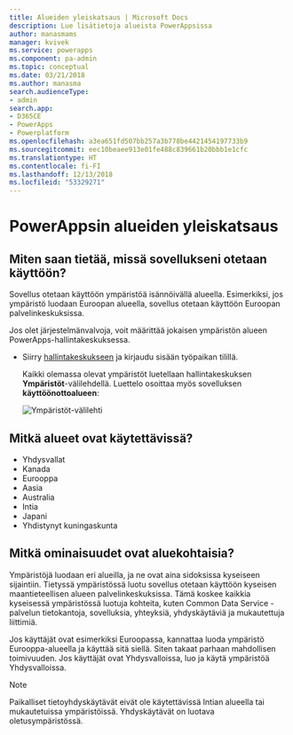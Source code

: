 ```yaml
---
title: Alueiden yleiskatsaus | Microsoft Docs
description: Lue lisätietoja alueista PowerAppsissa
author: manasmams
manager: kvivek
ms.service: powerapps
ms.component: pa-admin
ms.topic: conceptual
ms.date: 03/21/2018
ms.author: manasma
search.audienceType:
- admin
search.app:
- D365CE
- PowerApps
- Powerplatform
ms.openlocfilehash: a3ea651fd507bb257a3b778be4421454197733b9
ms.sourcegitcommit: eec10beaee913e01fe488c839661b20bbb1e1cfc
ms.translationtype: HT
ms.contentlocale: fi-FI
ms.lasthandoff: 12/13/2018
ms.locfileid: "53329271"
---
```

# <a name="regions-overview-in-powerapps"></a>PowerAppsin alueiden yleiskatsaus
## <a name="how-do-i-find-out-where-my-app-is-deployed"></a>Miten saan tietää, missä sovellukseni otetaan käyttöön?
Sovellus otetaan käyttöön ympäristöä isännöivällä alueella. Esimerkiksi, jos ympäristö luodaan Euroopan alueella, sovellus otetaan käyttöön Euroopan palvelinkeskuksissa.

Jos olet järjestelmänvalvoja, voit määrittää jokaisen ympäristön alueen PowerApps-hallintakeskuksessa.

* Siirry [hallintakeskukseen](https://admin.powerapps.com) ja kirjaudu sisään työpaikan tilillä.
  
    Kaikki olemassa olevat ympäristöt luetellaan hallintakeskuksen **Ympäristöt**-välilehdellä. Luettelo osoittaa myös sovelluksen **käyttöönottoalueen**:
  
   ![Ympäristöt-välilehti](./media/regions-overview/environment-list.png)

## <a name="what-regions-are-available"></a>Mitkä alueet ovat käytettävissä?
* Yhdysvallat
* Kanada
* Eurooppa
* Aasia
* Australia
* Intia
* Japani
* Yhdistynyt kuningaskunta

## <a name="what-features-are-specific-to-a-given-region"></a>Mitkä ominaisuudet ovat aluekohtaisia?
Ympäristöjä luodaan eri alueilla, ja ne ovat aina sidoksissa kyseiseen sijaintiin. Tietyssä ympäristössä luotu sovellus otetaan käyttöön kyseisen maantieteellisen alueen palvelinkeskuksissa. Tämä koskee kaikkia kyseisessä ympäristössä luotuja kohteita, kuten Common Data Service -palvelun tietokantoja, sovelluksia, yhteyksiä, yhdyskäytäviä ja mukautettuja liittimiä.

Jos käyttäjät ovat esimerkiksi Euroopassa, kannattaa luoda ympäristö Eurooppa-alueella ja käyttää sitä siellä. Siten takaat parhaan mahdollisen toimivuuden. Jos käyttäjät ovat Yhdysvalloissa, luo ja käytä ympäristöä Yhdysvalloissa.

> [!NOTE]
> Paikalliset tietoyhdyskäytävät eivät ole käytettävissä Intian alueella tai mukautetuissa ympäristöissä. Yhdyskäytävät on luotava oletusympäristössä.

